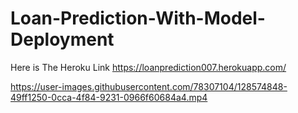 # Loan-Prediction-With-Model-Deployment

Here is The Heroku Link https://loanprediction007.herokuapp.com/



https://user-images.githubusercontent.com/78307104/128574848-49ff1250-0cca-4f84-9231-0966f60684a4.mp4

